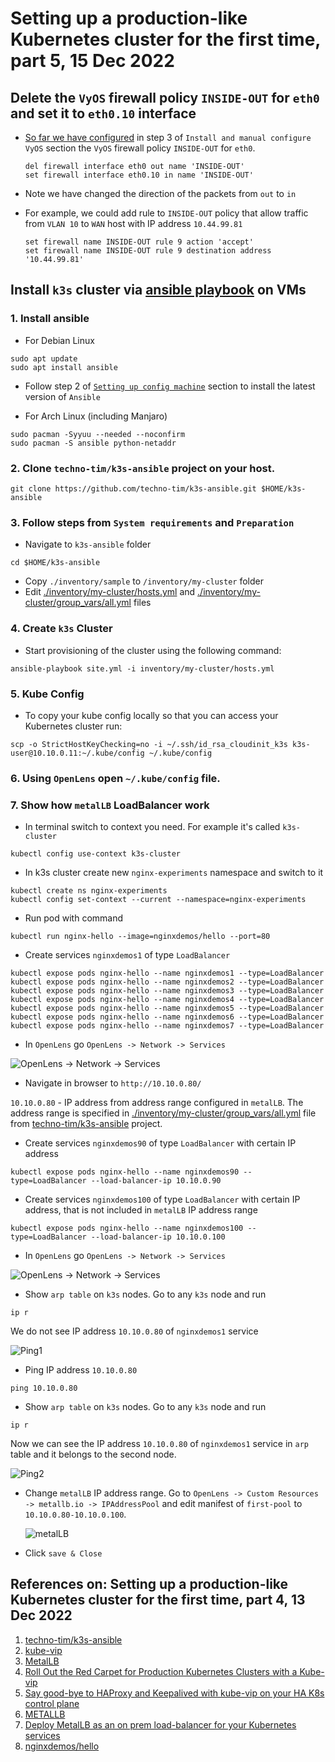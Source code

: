# Setting up a production-like Kubernetes cluster for the first time, part 5, 15 Dec 2022

## Delete the `VyOS` firewall policy `INSIDE-OUT` for `eth0` and set it to `eth0.10` interface

* [So far we have configured](../38_setting_up_production_like_kubernetes_cluster_part_3_13_dec_2022/README.md) in step 3 of `Install and manual configure VyOS` section the `VyOS` firewall policy `INSIDE-OUT` for `eth0`.
  
  ```
  del firewall interface eth0 out name 'INSIDE-OUT'
  set firewall interface eth0.10 in name 'INSIDE-OUT'
  ```

* Note we have changed the direction of the packets from `out` to `in`
  
* For example, we could add rule to `INSIDE-OUT` policy that allow traffic from `VLAN 10` to `WAN` host with 
  IP address `10.44.99.81`
    
  ```
  set firewall name INSIDE-OUT rule 9 action 'accept'
  set firewall name INSIDE-OUT rule 9 destination address '10.44.99.81'
  ```

## Install `k3s` cluster via [ansible playbook](https://github.com/Alliedium/awesome-ansible/blob/main/README.md#setting-up-config-machine) on VMs

### 1. Install ansible

  * For Debian Linux

  ```
  sudo apt update
  sudo apt install ansible
  ```
  
  * Follow step 2 of [`Setting up config machine`](https://github.com/Alliedium/awesome-ansible/blob/main/README.md) section to install the latest version of `Ansible`

  * For Arch Linux (including Manjaro)

  ```
  sudo pacman -Syyuu --needed --noconfirm
  sudo pacman -S ansible python-netaddr
  ```

### 2. Clone `techno-tim/k3s-ansible` project on your host.
  
  ```
  git clone https://github.com/techno-tim/k3s-ansible.git $HOME/k3s-ansible
  ```

### 3. Follow steps from `System requirements` and `Preparation`
  - Navigate to `k3s-ansible` folder
  
  ```
  cd $HOME/k3s-ansible
  ```

  - Copy `./inventory/sample`  to `/inventory/my-cluster` folder
  - Edit [./inventory/my-cluster/hosts.yml](./resources/hosts.yml) and  [./inventory/my-cluster/group_vars/all.yml](./resources/all.yml) files
  
### 4. Create `k3s` Cluster

  * Start provisioning of the cluster using the following command:
  
  ```
  ansible-playbook site.yml -i inventory/my-cluster/hosts.yml
  ```

### 5. Kube Config
  * To copy your kube config locally so that you can access your Kubernetes cluster run:
  
  ```
  scp -o StrictHostKeyChecking=no -i ~/.ssh/id_rsa_cloudinit_k3s k3s-user@10.10.0.11:~/.kube/config ~/.kube/config
  ```
### 6. Using `OpenLens` open `~/.kube/config` file.

### 7. Show how `metalLB` LoadBalancer work

  * In terminal switch to context you need. For example it's called `k3s-cluster`
  
  ```
  kubectl config use-context k3s-cluster
  ```

  * In k3s cluster create new `nginx-experiments` namespace and switch to it
  
  ```
  kubectl create ns nginx-experiments
  kubectl config set-context --current --namespace=nginx-experiments
  ```
  
  *  Run pod with command
  
  ```
  kubectl run nginx-hello --image=nginxdemos/hello --port=80
  ```
  
  * Create services `nginxdemos1` of type `LoadBalancer`

  ```
  kubectl expose pods nginx-hello --name nginxdemos1 --type=LoadBalancer
  kubectl expose pods nginx-hello --name nginxdemos2 --type=LoadBalancer
  kubectl expose pods nginx-hello --name nginxdemos3 --type=LoadBalancer
  kubectl expose pods nginx-hello --name nginxdemos4 --type=LoadBalancer
  kubectl expose pods nginx-hello --name nginxdemos5 --type=LoadBalancer
  kubectl expose pods nginx-hello --name nginxdemos6 --type=LoadBalancer
  kubectl expose pods nginx-hello --name nginxdemos7 --type=LoadBalancer
  ```

  * In `OpenLens` go `OpenLens -> Network -> Services`

  ![OpenLens -> Network -> Services](./image/external_ip_1.png)

  * Navigate in browser to `http://10.10.0.80/`
  
  `10.10.0.80` - IP address from address range configured in `metalLB`. The address range is specified in [./inventory/my-cluster/group_vars/all.yml](./resources/all.yml) file from [techno-tim/k3s-ansible](https://github.com/techno-tim/k3s-ansible) project.

  * Create services `nginxdemos90` of type `LoadBalancer` with certain IP address
  
  ```
  kubectl expose pods nginx-hello --name nginxdemos90 --type=LoadBalancer --load-balancer-ip 10.10.0.90
  ```

  * Create services `nginxdemos100` of type `LoadBalancer` with certain IP address, that is not included in `metalLB` IP address range
  
  ```
  kubectl expose pods nginx-hello --name nginxdemos100 --type=LoadBalancer --load-balancer-ip 10.10.0.100
  ```

  * In `OpenLens` go `OpenLens -> Network -> Services`

  ![OpenLens -> Network -> Services](./image/external_ip_2.png)

  * Show `arp table` on `k3s` nodes. Go to any `k3s` node and run 
  
  ```
  ip r
  ```
  We do not see IP address `10.10.0.80` of `nginxdemos1` service

  ![Ping1](./image/ping1.png)

  * Ping IP address `10.10.0.80`

  ```
  ping 10.10.0.80
  ```

  * Show `arp table` on `k3s` nodes. Go to any `k3s` node and run 
  
  ```
  ip r
  ```

  Now we can see the IP address `10.10.0.80` of `nginxdemos1` service in `arp` table and it belongs to the second node.

  ![Ping2](./image/ping2.png)

  * Change `metalLB` IP address range. Go to `OpenLens -> Custom Resources -> metallb.io -> IPAddressPool` and edit manifest of `first-pool` to `10.10.0.80-10.10.0.100`.
  
    ![metalLB](./image/metallb.png)  

  * Click `save & Close`

  ## References on: Setting up a production-like Kubernetes cluster for the first time, part 4, 13 Dec 2022 ##

1. [techno-tim/k3s-ansible](https://github.com/techno-tim/k3s-ansible)
2. [kube-vip](https://kube-vip.io/)
3. [MetalLB](https://docs.k0sproject.io/head/examples/metallb-loadbalancer/)
4. [Roll Out the Red Carpet for Production Kubernetes Clusters with a Kube-vip](https://www.youtube.com/watch?v=JvDjQLrAGSY&t=1371s)
5. [Say good-bye to HAProxy and Keepalived with kube-vip on your HA K8s control plane](https://inductor.medium.com/say-good-bye-to-haproxy-and-keepalived-with-kube-vip-on-your-ha-k8s-control-plane-bb7237eca9fc)
6. [METALLB](https://metallb.universe.tf/)
7. [Deploy MetalLB as an on prem load-balancer for your Kubernetes services](https://devops.cisel.ch/deploy-metallb-as-an-on-prem-load-balancer-for-your-kubernetes-services)
8. [nginxdemos/hello](https://hub.docker.com/r/nginxdemos/hello/)